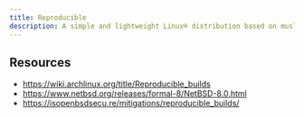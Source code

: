 ```yaml
---
title: Reproducible
description: A simple and lightweight Linux® distribution based on musl libc and toybox
---
```


## Resources
- https://wiki.archlinux.org/title/Reproducible_builds
- https://www.netbsd.org/releases/formal-8/NetBSD-8.0.html
- https://isopenbsdsecu.re/mitigations/reproducible_builds/
